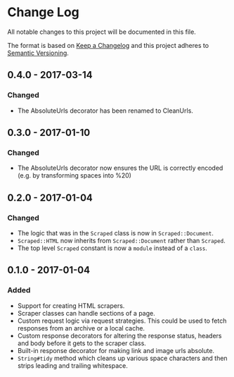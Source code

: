 # Change Log

All notable changes to this project will be documented in this file.

The format is based on [Keep a Changelog](http://keepachangelog.com/)
and this project adheres to [Semantic Versioning](http://semver.org/).

## 0.4.0 - 2017-03-14

### Changed

- The AbsoluteUrls decorator has been renamed to CleanUrls.

## 0.3.0 - 2017-01-10

### Changed

- The AbsoluteUrls decorator now ensures the URL is correctly encoded
  (e.g. by transforming spaces into %20)

## 0.2.0 - 2017-01-04

### Changed

- The logic that was in the `Scraped` class is now in `Scraped::Document`.
- `Scraped::HTML` now inherits from `Scraped::Document` rather than `Scraped`.
- The top level `Scraped` constant is now a `module` instead of a `class`.

## 0.1.0 - 2017-01-04

### Added

- Support for creating HTML scrapers.
- Scraper classes can handle sections of a page.
- Custom request logic via request strategies. This could be used to fetch
  responses from an archive or a local cache.
- Custom response decorators for altering the response status, headers and body
  before it gets to the scraper class.
- Built-in response decorator for making link and image urls absolute.
- `String#tidy` method which cleans up various space characters and then strips
  leading and trailing whitespace.
